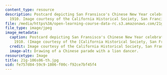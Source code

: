 ```yaml
---
content_type: resource
description: Postcard depicting San Fransisco's Chinese New Year celebration, circa
  1910. Image courtesy of the California Historical Society, San Francisco.
file: /media/https%3A/open-learning-course-data-rc.s3.amazonaws.com/21g-106-chinese-vi-regular-discovering-chinese-cultures-and-societies-spring-2003/fe757d8459c91806f00cf92ce7bf45f4_21g-106s06-th.jpg
file_type: image/jpeg
image_metadata:
  caption: Postcard depicting San Fransisco's Chinese New Year celebration, circa
    1910. (Image courtesy of the [California Historical Society, San Francisco](http://sunsite.berkeley.edu/).)
  credit: Image courtesy of the California Historical Society, San Francisco.
  image-alt: Drawing of a Chinese parade with a lion dancer.
resourcetype: Image
title: 21g-106s06-th.jpg
uid: fe757d84-59c9-1806-f00c-f92ce7bf45f4
---
```

